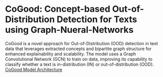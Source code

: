 # CoGood: Concept-based Out-of-Distribution Detection for Texts using Graph-Nueral-Networks
CoGood is a novel approach for Out-of-Distribution (OOD) detection in text data that leverages extracted concepts and bipartite graph structure for enhanced explainability and scalability.
The model uses a Graph Convolutional Network (GCN) to train on data, improving its capability to classify whether a text is in-distribution (IN) or out-of-distribution (OOD).
[CoGood Model Architecture](Images/Methology.drawio(2).png)
